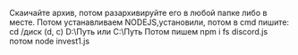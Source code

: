 Скаичайте архив, потом разархивируйте его в любой папке либо в месте.
Потом устанавливаем NODEJS,установили, потом в cmd пишите: cd /диск (d, c) D:\Путь или C:\Путь
Потом пишем npm i fs discord.js 
потом node invest1.js
